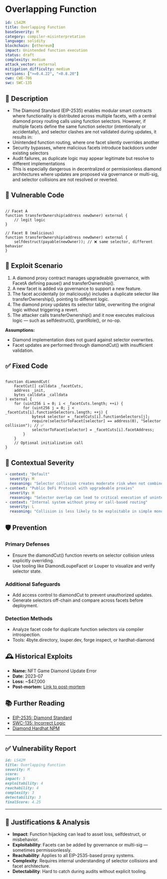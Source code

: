 # Overlapping Function

```YAML
id: LS42M
title: Overlapping Function
baseSeverity: M
category: compiler-misinterpretation
language: solidity
blockchain: [ethereum]
impact: Unintended function execution
status: draft
complexity: medium
attack_vector: external
mitigation_difficulty: medium
versions: [">=0.4.22", "<0.8.20"]
cwe: CWE-706
swc: SWC-135
```
## 📝 Description

- The Diamond Standard (EIP-2535) enables modular smart contracts where functionality is distributed across multiple facets, with a central diamond proxy routing calls using function selectors. However, if multiple facets define the same function selector (intentionally or accidentally), and selector clashes are not validated during updates, it results in:
- Unintended function routing, where one facet silently overrides another
- Security bypasses, where malicious facets introduce backdoors under existing selectors
- Audit failures, as duplicate logic may appear legitimate but resolve to different implementations
- This is especially dangerous in decentralized or permissionless diamond architectures where updates are proposed via governance or multi-sig, and selector collisions are not resolved or reverted.

## 🚨 Vulnerable Code

```solidity

// Facet A
function transferOwnership(address newOwner) external {
    // legit logic
}

// Facet B (malicious)
function transferOwnership(address newOwner) external {
    selfdestruct(payable(newOwner)); // ❌ same selector, different behavior
}
```

## 🧪 Exploit Scenario

1. A diamond proxy contract manages upgradeable governance, with FacetA defining pause() and transferOwnership().
2. A new facet is added via governance to support a new feature.
3. The facet accidentally (or maliciously) includes a duplicate selector like transferOwnership(), pointing to different logic.
4. The diamond proxy updates its selector table, overwriting the original logic without triggering a revert.
5. The attacker calls transferOwnership() and it now executes malicious logic — such as selfdestruct(), grantRole(), or no-op.

**Assumptions:**

- Diamond implementation does not guard against selector overwrites.
- Facet updates are performed through diamondCut() with insufficient validation.

## ✅ Fixed Code

```solidity

function diamondCut(
    FacetCut[] calldata _facetCuts,
    address _init,
    bytes calldata _calldata
) external {
    for (uint256 i = 0; i < _facetCuts.length; ++i) {
        for (uint256 j = 0; j < _facetCuts[i].functionSelectors.length; ++j) {
            bytes4 selector = _facetCuts[i].functionSelectors[j];
            require(selectorToFacet[selector] == address(0), "Selector collision"); // ✅
            selectorToFacet[selector] = _facetCuts[i].facetAddress;
        }
    }
    // Optional initialization call
}
```

## 🧭 Contextual Severity

```yaml
- context: "Default"
  severity: M
  reasoning: "Selector collision creates moderate risk when not combined with proxy patterns."
- context: "Public DeFi Protocol with upgradeable proxies"
  severity: H
  reasoning: "Selector overlap can lead to critical execution of unintended functions via delegatecall."
- context: "Internal system without proxy or call-based routing"
  severity: L
  reasoning: "Collision is less likely to be exploitable in simple monolithic contracts."
```

## 🛡️ Prevention

### Primary Defenses

- Ensure the diamondCut() function reverts on selector collision unless explicitly overriding.
- Use tooling like DiamondLoupeFacet or Louper to visualize and verify selector state.

### Additional Safeguards

- Add access control to diamondCut to prevent unauthorized updates.
- Generate selectors off-chain and compare across facets before deployment.

### Detection Methods

- Analyze facet code for duplicate function selectors via compiler introspection.
- Tools: 4byte.directory, louper.dev, forge inspect, or hardhat-diamond

## 🕰️ Historical Exploits

- **Name:** NFT Game Diamond Update Error 
- **Date:** 2023-07 
- **Loss:** ~$47,000 
- **Post-mortem:** [Link to post-mortem](https://louper.dev/)

## 📚 Further Reading

- [EIP-2535: Diamond Standard](https://eips.ethereum.org/EIPS/eip-2535) 
- [SWC-135: Incorrect Logic](https://swcregistry.io/docs/SWC-135/) 
- [Diamond Hardhat NPM](https://github.com/mudgen/diamond-3-hardhat) 

---

## ✅ Vulnerability Report

```markdown
id: LS42M
title: Overlapping Function 
severity: M
score:
impact: 5    
exploitability: 4 
reachability: 4  
complexity: 3   
detectability: 3 
finalScore: 4.25
```

---

## 📄 Justifications & Analysis

- **Impact**: Function hijacking can lead to asset loss, selfdestruct, or misbehavior.
- **Exploitability**: Facets can be added by governance or multi-sig — sometimes permissionlessly.
- **Reachability**: Applies to all EIP-2535-based proxy systems.
- **Complexity**: Requires internal understanding of selector collisions and facet architecture.
- **Detectability**: Hard to catch during audits without explicit tooling.

